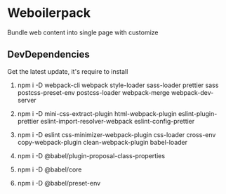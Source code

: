# Weboilerpack

Bundle web content into single page with customize


## DevDependencies

Get the latest update, it's require to install

1. npm i -D webpack-cli webpack style-loader sass-loader prettier sass postcss-preset-env postcss-loader webpack-merge webpack-dev-server

2. npm i -D mini-css-extract-plugin html-webpack-plugin eslint-plugin-prettier eslint-import-resolver-webpack eslint-config-prettier

3. npm i -D eslint css-minimizer-webpack-plugin css-loader cross-env copy-webpack-plugin clean-webpack-plugin babel-loader

4. npm i -D @babel/plugin-proposal-class-properties

5. npm i -D @babel/core

6. npm i -D @babel/preset-env
